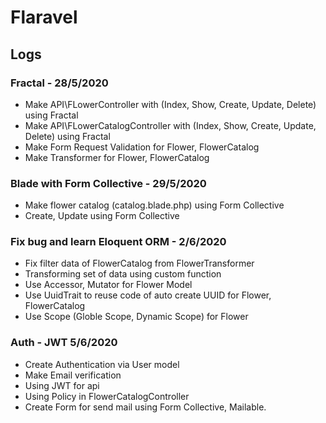 # Flaravel
## Logs
### Fractal - 28/5/2020
- Make API\FLowerController with (Index, Show, Create, Update, Delete) using Fractal
- Make API\FLowerCatalogController with (Index, Show, Create, Update, Delete) using Fractal
- Make Form Request Validation for Flower, FlowerCatalog
- Make Transformer for Flower, FlowerCatalog
### Blade with Form Collective - 29/5/2020
- Make flower catalog (catalog.blade.php) using Form Collective
- Create, Update using Form Collective
### Fix bug and learn Eloquent ORM - 2/6/2020
- Fix filter data of FlowerCatalog from FlowerTransformer
- Transforming set of data using custom function
- Use Accessor, Mutator for Flower Model
- Use UuidTrait to reuse code of auto create UUID for Flower, FlowerCatalog
- Use Scope (Globle Scope, Dynamic Scope) for Flower
### Auth - JWT 5/6/2020
- Create Authentication via User model
- Make Email verification
- Using JWT for api
- Using Policy in FlowerCatalogController
- Create Form for send mail using Form Collective, Mailable.